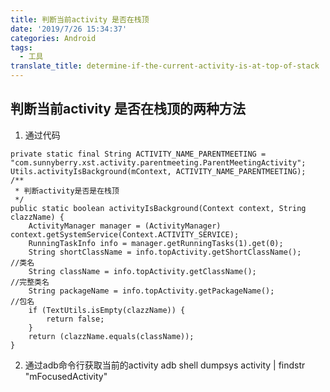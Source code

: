```yaml
---
title: 判断当前activity 是否在栈顶
date: '2019/7/26 15:34:37'
categories: Android
tags:
  - 工具
translate_title: determine-if-the-current-activity-is-at-top-of-stack
---
```

## 判断当前activity 是否在栈顶的两种方法 ##
<!--more-->
1.	通过代码
<pre><code>private static final String ACTIVITY_NAME_PARENTMEETING = "com.sunnyberry.xst.activity.parentmeeting.ParentMeetingActivity";
Utils.activityIsBackground(mContext, ACTIVITY_NAME_PARENTMEETING);
/**
 * 判断activity是否是在栈顶
 */
public static boolean activityIsBackground(Context context, String clazzName) {
    ActivityManager manager = (ActivityManager) context.getSystemService(Context.ACTIVITY_SERVICE);
    RunningTaskInfo info = manager.getRunningTasks(1).get(0);
    String shortClassName = info.topActivity.getShortClassName();    //类名
    String className = info.topActivity.getClassName();              //完整类名
    String packageName = info.topActivity.getPackageName();          //包名
    if (TextUtils.isEmpty(clazzName)) {
        return false;
    }
    return (clazzName.equals(className));
}
</code></pre>
2.	通过adb命令行获取当前的activity
adb shell dumpsys activity | findstr "mFocusedActivity"